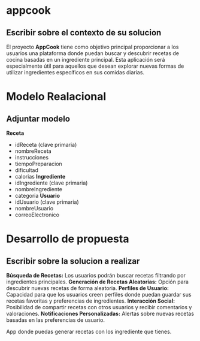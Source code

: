 # appcook
## Escribir sobre el contexto de su solucion
El proyecto **AppCook** tiene como objetivo principal proporcionar a los usuarios una plataforma donde puedan buscar y descubrir recetas de cocina basadas en un ingrediente principal.
Esta aplicación será especialmente útil para aquellos que desean explorar nuevas formas de utilizar ingredientes específicos en sus comidas diarias.
# Modelo Realacional
## Adjuntar modelo
**Receta**
  - idReceta (clave primaria)
  - nombreReceta
  - instrucciones
  - tiempoPreparacion
  - dificultad
  - calorias
**Ingrediente**
  - idIngrediente (clave primaria)
  - nombreIngrediente
  - categoria
**Usuario**
  - idUsuario (clave primaria)
  - nombreUsuario
  - correoElectronico
# Desarrollo de propuesta 
## Escribir sobre la solucion a realizar
**Búsqueda de Recetas:** Los usuarios podrán buscar recetas filtrando por ingredientes principales.
**Generación de Recetas Aleatorias:** Opción para descubrir nuevas recetas de forma aleatoria.
**Perfiles de Usuario:** Capacidad para que los usuarios creen perfiles donde puedan guardar sus recetas favoritas y preferencias de ingredientes.
**Interacción Social:** Posibilidad de compartir recetas con otros usuarios y recibir comentarios y valoraciones.
**Notificaciones Personalizadas:** Alertas sobre nuevas recetas basadas en las preferencias de usuario.

App donde puedas generar recetas con los ingrediente que tienes.
